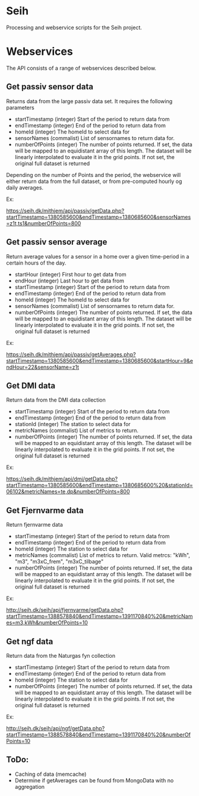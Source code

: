 Seih
====

Processing and webservice scripts for the Seih project.

Webservices
===========
The API consists of a range of webservices described below.

Get passiv sensor data
----------------------

Returns data from the large passiv data set. It requires the following parameters

 * startTimestamp (integer) Start of the period to return data from
 * endTimestamp (integer) End of the period to return data from
 * homeId (integer) The homeId to select data for
 * sensorNames (commalist) List of sensornames to return data for.
 * numberOfPoints (integer) The number of points returned. If set, the data will be mapped to an equidistant array of this length. The dataset will be linearly interpolated to evaluate it in the grid points. If not set, the original full dataset is returned

Depending on the number of Points and the period, the webservice will either return data from the full dataset, or from pre-computed hourly og daily averages.

Ex:

 https://seih.dk/mithjem/api/passiv/getData.php?startTimestamp=1380585600&endTimestamp=1380685600&sensorNames=z1t,ts1&numberOfPoints=800

Get passiv sensor average
-------------------------

Return average values for a sensor in a home over a given time-period in a certain hours of the day.

 * startHour (integer) First hour to get data from
 * endHour (integer) Last hour to get data from
 * startTimestamp (integer) Start of the period to return data from
 * endTimestamp (integer) End of the period to return data from
 * homeId (integer) The homeId to select data for
 * sensorNames (commalist) List of sensornames to return data for.
 * numberOfPoints (integer) The number of points returned. If set, the data will be mapped to an equidistant array of this length. The dataset will be linearly interpolated to evaluate it in the grid points. If not set, the original full dataset is returned

Ex:

 https://seih.dk/mithjem/api/passiv/getAverages.php?startTimestamp=1380585600&endTimestamp=1380685600&startHour=9&endHour=22&sensorName=z1t

Get DMI data
------------

Return data from the DMI data collection

 * startTimestamp (integer) Start of the period to return data from
 * endTimestamp (integer) End of the period to return data from
 * stationId (integer) The station to select data for
 * metricNames (commalist) List of metrics to return.
 * numberOfPoints (integer) The number of points returned. If set, the data will be mapped to an equidistant array of this length. The dataset will be linearly interpolated to evaluate it in the grid points. If not set, the original full dataset is returned

Ex:

 https://seih.dk/mithjem/api/dmi/getData.php?startTimestamp=1380585600&endTimestamp=1380685600%20&stationId=06102&metricNames=te,dp&numberOfPoints=800

Get Fjernvarme data
-------------------

Return fjernvarme data

 * startTimestamp (integer) Start of the period to return data from
 * endTimestamp (integer) End of the period to return data from
 * homeId (integer) The station to select data for
 * metricNames (commalist) List of metrics to return. Valid metrcs: "kWh", "m3", "m3xC_frem", "m3xC_tilbage"
 * numberOfPoints (integer) The number of points returned. If set, the data will be mapped to an equidistant array of this length. The dataset will be linearly interpolated to evaluate it in the grid points. If not set, the original full dataset is returned

Ex:

 http://seih.dk/seih/api/fjernvarme/getData.php?startTimestamp=1388578840&endTimestamp=1391170840%20&metricNames=m3,kWh&numberOfPoints=10

Get ngf data
------------

Return data from the Naturgas fyn collection

 * startTimestamp (integer) Start of the period to return data from
 * endTimestamp (integer) End of the period to return data from
 * homeId (integer) The station to select data for
 * numberOfPoints (integer) The number of points returned. If set, the data will be mapped to an equidistant array of this length. The dataset will be linearly interpolated to evaluate it in the grid points. If not set, the original full dataset is returned

Ex:

 http://seih.dk/seih/api/ngf/getData.php?startTimestamp=1388578840&endTimestamp=1391170840%20&numberOfPoints=10


ToDo:
-----

 * Caching of data (memcache)
 * Determine if getAverages can be found from MongoData with no aggregation
